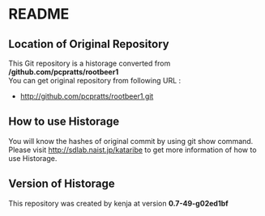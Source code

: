 # README
## Location of Original Repository
This Git repository is a historage converted from **/github.com/pcpratts/rootbeer1**  
You can get original repository from following URL :

- http://github.com/pcpratts/rootbeer1.git

## How to use Historage
You will know the hashes of original commit by using git show command.  
Please visit <http://sdlab.naist.jp/kataribe> to get more information of how to use Historage.

## Version of Historage
This repository was created by kenja at version **0.7-49-g02ed1bf**
